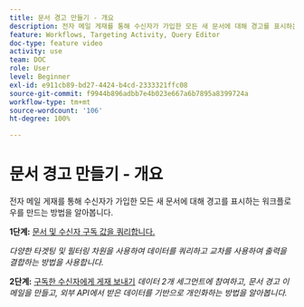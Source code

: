 ```yaml
---
title: 문서 경고 만들기 - 개요
description: 전자 메일 게재를 통해 수신자가 가입한 모든 새 문서에 대해 경고를 표시하는 워크플로우를 만드는 방법을 알아봅니다.
feature: Workflows, Targeting Activity, Query Editor
doc-type: feature video
activity: use
team: DOC
role: User
level: Beginner
exl-id: e911cb89-bd27-4424-b4cd-2333321ffc08
source-git-commit: f9944b896adbb7e4b023e667a6b7895a8399724a
workflow-type: tm+mt
source-wordcount: '106'
ht-degree: 100%

---
```


# 문서 경고 만들기 - 개요

전자 메일 게재를 통해 수신자가 가입한 모든 새 문서에 대해 경고를 표시하는 워크플로우를 만드는 방법을 알아봅니다.

**1단계:** [문서 및 수신자 구독 값을 쿼리합니다.](/help/tutorial-use-soap-apis/query-articles-and-recipient-subscription-values.md)

*다양한 타겟팅 및 필터링 차원을 사용하여 데이터를 쿼리하고 교차를 사용하여 출력을 결합하는 방법을 사용합니다.*

**2단계:** [구독한 수신자에게 게재 보내기](/help/tutorial-use-soap-apis/send-delivery-to-subscribed-recipients.md)
*데이터 2개 세그먼트에 참여하고, 문서 경고 이메일을 만들고, 외부 API에서 받은 데이터를 기반으로 개인화하는 방법을 알아봅니다.*
